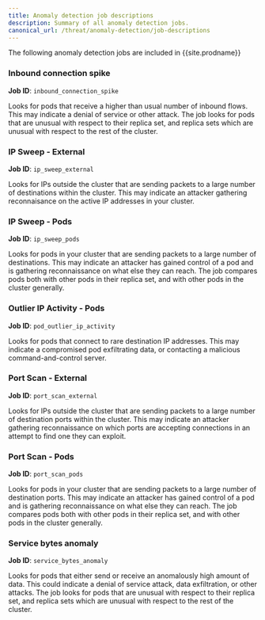 ```yaml
---
title: Anomaly detection job descriptions
description: Summary of all anomaly detection jobs.
canonical_url: /threat/anomaly-detection/job-descriptions
---
```


The following anomaly detection jobs are included in {{site.prodname}}

### Inbound connection spike
**Job ID**: `inbound_connection_spike`

Looks for pods that receive a higher than usual number of inbound flows.  This may indicate a denial of
service or other attack. The job looks for pods that are unusual with respect to their replica set,
and replica sets which are unusual with respect to the rest of the cluster.

### IP Sweep - External 
**Job ID**: `ip_sweep_external`

Looks for IPs outside the cluster that are sending packets to a large number of destinations within the
cluster. This may indicate an attacker gathering reconnaisance on the active IP addresses in your cluster.

### IP Sweep - Pods 
**Job ID**: `ip_sweep_pods`

Looks for pods in your cluster that are sending packets to a large number of destinations. This may indicate
an attacker has gained control of a pod and is gathering reconnaissance on what else they can reach. The job
compares pods both with other pods in their replica set, and with other pods in the cluster generally. 

### Outlier IP Activity - Pods 
**Job ID**: `pod_outlier_ip_activity`

Looks for pods that connect to rare destination IP addresses. This may indicate a compromised pod
exfiltrating data, or contacting a malicious command-and-control server. 

### Port Scan - External
**Job ID**: `port_scan_external`

Looks for IPs outside the cluster that are sending packets to a large number of destination ports within the 
cluster. This may indicate an attacker gathering reconnaissance on which ports are accepting connections in
an attempt to find one they can exploit.

### Port Scan - Pods
**Job ID**: `port_scan_pods`

Looks for pods in your cluster that are sending packets to a large number of destination ports. This may indicate
an attacker has gained control of a pod and is gathering reconnaissance on what else they can reach. The job
compares pods both with other pods in their replica set, and with other pods in the cluster generally. 

### Service bytes anomaly 
**Job ID**: `service_bytes_anomaly`

Looks for pods that either send or receive an anomalously high amount of data.  This could indicate a
denial of service attack, data exfiltration, or other attacks. The job looks for pods that are unusual
with respect to their replica set, and replica sets which are unusual with respect to the rest of the cluster.
